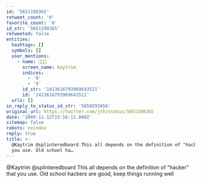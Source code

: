 ```yaml
---
id: '5651198365'
retweet_count: '0'
favorite_count: '0'
id_str: '5651198365'
retweeted: false
entities:
  hashtags: []
  symbols: []
  user_mentions:
    - name: 🧑🏽‍🔬
      screen_name: kaytrim
      indices:
        - '0'
        - '8'
      id_str: '1413616793969643521'
      id: '1413616793969643521'
  urls: []
in_reply_to_status_id_str: '5650293456'
original_url: https://twitter.com/jth/status/5651198365
date: '2009-11-12T15:16:11.000Z'
sitemap: false
robots: noindex
reply: true
title: >-
  @Kaytrim @splinteredboard This all depends on the definition of "hacker" that
  you use. Old school ha…
---
```


@Kaytrim @splinteredboard This all depends on the definition of "hacker" that you use. Old school hackers are good, keep things running well